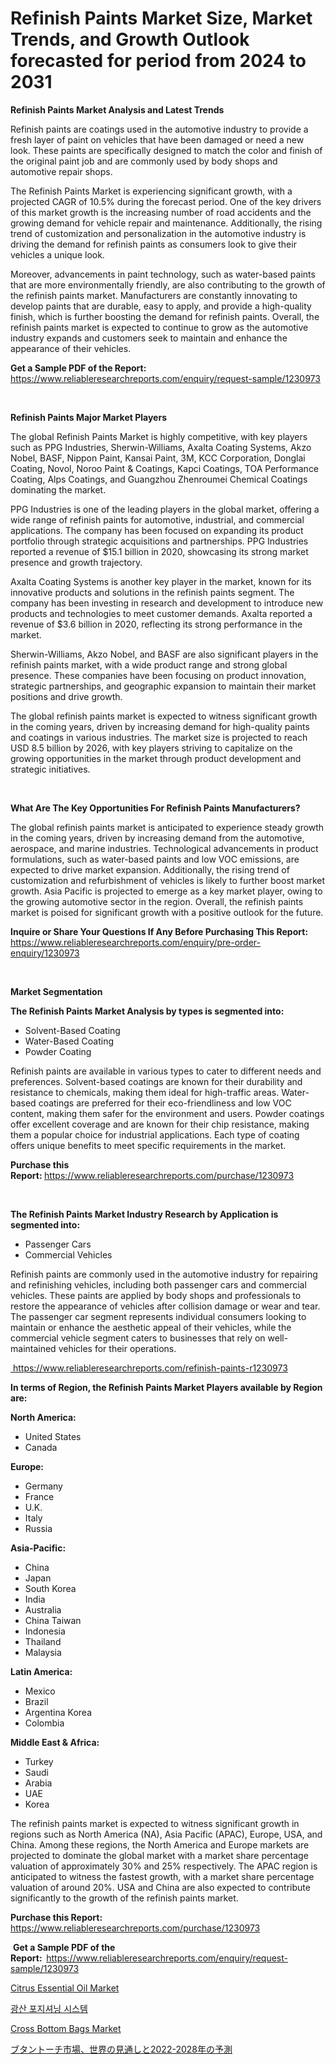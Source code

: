 <p><h1>Refinish Paints Market Size, Market Trends, and Growth Outlook forecasted for period from 2024 to 2031</h1></p><p><strong>Refinish Paints Market Analysis and Latest Trends</strong></p>
<p><p>Refinish paints are coatings used in the automotive industry to provide a fresh layer of paint on vehicles that have been damaged or need a new look. These paints are specifically designed to match the color and finish of the original paint job and are commonly used by body shops and automotive repair shops.</p><p>The Refinish Paints Market is experiencing significant growth, with a projected CAGR of 10.5% during the forecast period. One of the key drivers of this market growth is the increasing number of road accidents and the growing demand for vehicle repair and maintenance. Additionally, the rising trend of customization and personalization in the automotive industry is driving the demand for refinish paints as consumers look to give their vehicles a unique look.</p><p>Moreover, advancements in paint technology, such as water-based paints that are more environmentally friendly, are also contributing to the growth of the refinish paints market. Manufacturers are constantly innovating to develop paints that are durable, easy to apply, and provide a high-quality finish, which is further boosting the demand for refinish paints. Overall, the refinish paints market is expected to continue to grow as the automotive industry expands and customers seek to maintain and enhance the appearance of their vehicles.</p></p>
<p><strong>Get a Sample PDF of the Report:&nbsp;</strong> <a href="https://www.reliableresearchreports.com/enquiry/request-sample/1230973">https://www.reliableresearchreports.com/enquiry/request-sample/1230973</a></p>
<p>&nbsp;</p>
<p><strong>Refinish Paints Major Market Players</strong></p>
<p><p>The global Refinish Paints Market is highly competitive, with key players such as PPG Industries, Sherwin-Williams, Axalta Coating Systems, Akzo Nobel, BASF, Nippon Paint, Kansai Paint, 3M, KCC Corporation, Donglai Coating, Novol, Noroo Paint & Coatings, Kapci Coatings, TOA Performance Coating, Alps Coatings, and Guangzhou Zhenroumei Chemical Coatings dominating the market.</p><p>PPG Industries is one of the leading players in the global market, offering a wide range of refinish paints for automotive, industrial, and commercial applications. The company has been focused on expanding its product portfolio through strategic acquisitions and partnerships. PPG Industries reported a revenue of $15.1 billion in 2020, showcasing its strong market presence and growth trajectory.</p><p>Axalta Coating Systems is another key player in the market, known for its innovative products and solutions in the refinish paints segment. The company has been investing in research and development to introduce new products and technologies to meet customer demands. Axalta reported a revenue of $3.6 billion in 2020, reflecting its strong performance in the market.</p><p>Sherwin-Williams, Akzo Nobel, and BASF are also significant players in the refinish paints market, with a wide product range and strong global presence. These companies have been focusing on product innovation, strategic partnerships, and geographic expansion to maintain their market positions and drive growth.</p><p>The global refinish paints market is expected to witness significant growth in the coming years, driven by increasing demand for high-quality paints and coatings in various industries. The market size is projected to reach USD 8.5 billion by 2026, with key players striving to capitalize on the growing opportunities in the market through product development and strategic initiatives.</p></p>
<p>&nbsp;</p>
<p><strong>What Are The Key Opportunities For Refinish Paints Manufacturers?</strong></p>
<p><p>The global refinish paints market is anticipated to experience steady growth in the coming years, driven by increasing demand from the automotive, aerospace, and marine industries. Technological advancements in product formulations, such as water-based paints and low VOC emissions, are expected to drive market expansion. Additionally, the rising trend of customization and refurbishment of vehicles is likely to further boost market growth. Asia Pacific is projected to emerge as a key market player, owing to the growing automotive sector in the region. Overall, the refinish paints market is poised for significant growth with a positive outlook for the future.</p></p>
<p><strong>Inquire or Share Your Questions If Any Before Purchasing This Report:</strong> <a href="https://www.reliableresearchreports.com/enquiry/pre-order-enquiry/1230973">https://www.reliableresearchreports.com/enquiry/pre-order-enquiry/1230973</a></p>
<p>&nbsp;</p>
<p><strong>Market Segmentation</strong></p>
<p><strong>The Refinish Paints Market Analysis by types is segmented into:</strong></p>
<p><ul><li>Solvent-Based Coating</li><li>Water-Based Coating</li><li>Powder Coating</li></ul></p>
<p><p>Refinish paints are available in various types to cater to different needs and preferences. Solvent-based coatings are known for their durability and resistance to chemicals, making them ideal for high-traffic areas. Water-based coatings are preferred for their eco-friendliness and low VOC content, making them safer for the environment and users. Powder coatings offer excellent coverage and are known for their chip resistance, making them a popular choice for industrial applications. Each type of coating offers unique benefits to meet specific requirements in the market.</p></p>
<p><strong>Purchase this Report:&nbsp;</strong><a href="https://www.reliableresearchreports.com/purchase/1230973">https://www.reliableresearchreports.com/purchase/1230973</a></p>
<p>&nbsp;</p>
<p><strong>The Refinish Paints Market Industry Research by Application is segmented into:</strong></p>
<p><ul><li>Passenger Cars</li><li>Commercial Vehicles</li></ul></p>
<p><p>Refinish paints are commonly used in the automotive industry for repairing and refinishing vehicles, including both passenger cars and commercial vehicles. These paints are applied by body shops and professionals to restore the appearance of vehicles after collision damage or wear and tear. The passenger car segment represents individual consumers looking to maintain or enhance the aesthetic appeal of their vehicles, while the commercial vehicle segment caters to businesses that rely on well-maintained vehicles for their operations.</p></p>
<p><a href="https://www.reliableresearchreports.com/refinish-paints-r1230973">&nbsp;https://www.reliableresearchreports.com/refinish-paints-r1230973</a></p>
<p><strong>In terms of Region, the Refinish Paints Market Players available by Region are:</strong></p>
<p>
    <p> <strong> North America: </strong>
        <ul>
            <li>United States</li>
            <li>Canada</li>
        </ul>
        </p> 
    <p> <strong> Europe: </strong>
        <ul>
            <li>Germany</li>
            <li>France</li>
            <li>U.K.</li>
            <li>Italy</li>
            <li>Russia</li>
        </ul>
        </p> 
    <p> <strong> Asia-Pacific: </strong>
        <ul>
            <li>China</li>
            <li>Japan</li>
            <li>South Korea</li>
            <li>India</li>
            <li>Australia</li>
            <li>China Taiwan</li>
            <li>Indonesia</li>
            <li>Thailand</li>
            <li>Malaysia</li>
        </ul>
        </p> 
    <p> <strong> Latin America: </strong>
        <ul>
            <li>Mexico</li>
            <li>Brazil</li>
            <li>Argentina Korea</li>
            <li>Colombia</li>
        </ul>
        </p> 
    <p> <strong> Middle East & Africa: </strong>
        <ul>
            <li>Turkey</li>
            <li>Saudi</li>
            <li>Arabia</li>
            <li>UAE</li>
            <li>Korea</li>
        </ul>
    </p>
    </p>
<p><p>The refinish paints market is expected to witness significant growth in regions such as North America (NA), Asia Pacific (APAC), Europe, USA, and China. Among these regions, the North America and Europe markets are projected to dominate the global market with a market share percentage valuation of approximately 30% and 25% respectively. The APAC region is anticipated to witness the fastest growth, with a market share percentage valuation of around 20%. USA and China are also expected to contribute significantly to the growth of the refinish paints market.</p></p>
<p><strong>Purchase this Report: </strong><a href="https://www.reliableresearchreports.com/purchase/1230973">https://www.reliableresearchreports.com/purchase/1230973</a></p>
<p>&nbsp;<strong>Get a Sample PDF of the Report:&nbsp;&nbsp;</strong><a href="https://www.reliableresearchreports.com/enquiry/request-sample/1230973">https://www.reliableresearchreports.com/enquiry/request-sample/1230973</a></p>
<p><strong></strong></p>
<p><p><a href="https://github.com/ashepherd82/Market-Research-Report-List-5/blob/main/citrus-essential-oil-market.md">Citrus Essential Oil Market</a></p><p><a href="https://github.com/JackieFauhey9089475/Market-Research-Report-List-2/blob/main/3084706119831.md">광산 포지셔닝 시스템</a></p><p><a href="https://github.com/irfadac/Market-Research-Report-List-3/blob/main/cross-bottom-bags-market.md">Cross Bottom Bags Market</a></p><p><a href="https://github.com/MacyOrn/Market-Research-Report-List-1/blob/main/4740398131246.md">ブタントーチ市場、世界の見通しと2022-2028年の予測</a></p></p>